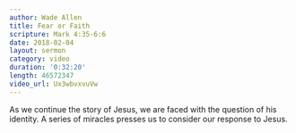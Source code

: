 ```yaml
---
author: Wade Allen
title: Fear or Faith
scripture: Mark 4:35-6:6
date: 2018-02-04
layout: sermon
category: video
duration: '0:32:20' 
length: 46572347
video_url: Ux3wbvxvuVw
---
```


As we continue the story of Jesus, we are faced with the question of his identity. A series of miracles presses us to consider our response to Jesus.
